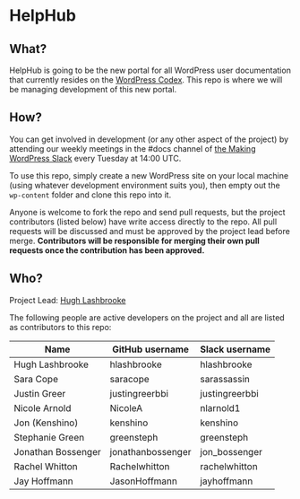 # HelpHub

## What?

HelpHub is going to be the new portal for all WordPress user documentation that currently resides on the [WordPress Codex](https://codex.wordpress.org/). This repo is where we will be managing development of this new portal.

## How?

You can get involved in development (or any other aspect of the project) by attending our weekly meetings in the #docs channel of [the Making WordPress Slack](https://make.wordpress.org/chat/) every Tuesday at 14:00 UTC.

To use this repo, simply create a new WordPress site on your local machine (using whatever development environment suits you), then empty out the `wp-content` folder and clone this repo into it.

Anyone is welcome to fork the repo and send pull requests, but the project contributors (listed below) have write access directly to the repo. All pull requests will be discussed and must be approved by the project lead before merge. **Contributors will be responsible for merging their own pull requests once the contribution has been approved.**

## Who?

Project Lead: [Hugh Lashbrooke](https://github.com/hlashbrooke/)

The following people are active developers on the project and all are listed as contributors to this repo:

| Name               	| GitHub username   	| Slack username 	|
|--------------------	|-------------------	|----------------	|
| Hugh Lashbrooke    	| hlashbrooke       	| hlashbrooke    	|
| Sara Cope          	| saracope          	| sarassassin    	|
| Justin Greer       	| justingreerbbi    	| justingreerbbi 	|
| Nicole Arnold      	| NicoleA           	| nlarnold1      	|
| Jon (Kenshino)     	| kenshino          	| kenshino       	|
| Stephanie Green    	| greensteph        	| greensteph     	|
| Jonathan Bossenger 	| jonathanbossenger 	| jon_bossenger  	|
| Rachel Whitton     	| Rachelwhitton     	| rachelwhitton  	|
| Jay Hoffmann       	| JasonHoffmann     	| jayhoffmann    	|
